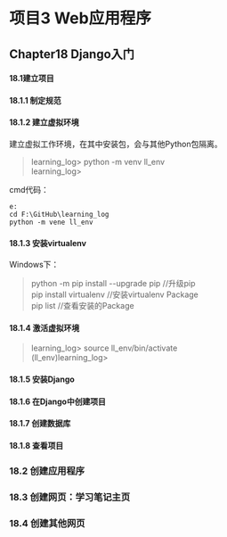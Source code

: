 # 项目3 Web应用程序
## Chapter18 Django入门
#### 18.1建立项目
#### 18.1.1 制定规范
#### 18.1.2 建立虚拟环境
建立虚拟工作环境，在其中安装包，会与其他Python包隔离。
> learning_log> python -m venv ll_env  
> learning_log>  

cmd代码：
```
e:
cd F:\GitHub\learning_log
python -m vene ll_env
```
#### 18.1.3 安装virtualenv
Windows下：  
> python -m pip install --upgrade pip       //升级pip  
> pip install virtualenv        //安装virtualenv Package  
> pip list                      //查看安装的Package  

#### 18.1.4 激活虚拟环境
> learning_log> source ll_env/bin/activate  
> (ll_env)learning_log>  

#### 18.1.5 安装Django
#### 18.1.6 在Django中创建项目
#### 18.1.7 创建数据库
#### 18.1.8 查看项目

### 18.2 创建应用程序

### 18.3 创建网页：学习笔记主页

### 18.4 创建其他网页
